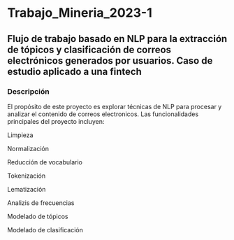 # Trabajo_Mineria_2023-1
## Flujo de trabajo basado en NLP para la extracción de tópicos y clasificación de correos electrónicos generados por usuarios. Caso de estudio aplicado a una fintech
### Descripción
El propósito de este proyecto es explorar técnicas de NLP para procesar y analizar el contenido de correos electronicos. Las funcionalidades principales del proyecto incluyen:

Limpieza

Normalización

Reducción de vocabulario

Tokenización

Lematización

Analizis de frecuencias

Modelado de tópicos

Modelado de clasificación
